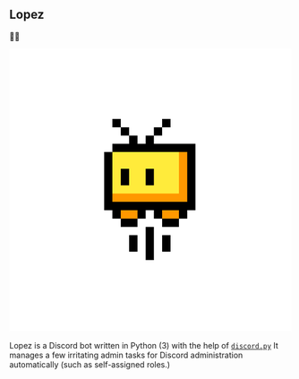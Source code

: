 Lopez
---
:snake::robot:

![Lopez's profile picture](https://raw.githubusercontent.com/BHSSFRC/lopez/master/lopez.png)

Lopez is a Discord bot written in Python (3) with the help of [`discord.py`](https://github.com/Rapptz/discord.py) It manages a few irritating admin tasks for Discord administration automatically (such as self-assigned roles.)
